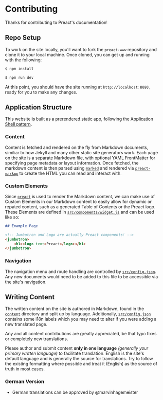 # Contributing

Thanks for contributing to Preact's documentation!

## Repo Setup

To work on the site locally, you'll want to fork the `preact-www` repository and clone it to your local machine. Once cloned, you can get up and running with the following:

```bash
$ npm install

$ npm run dev
```

At this point, you should have the site running at `http://localhost:8080`, ready for you to make any changes.

## Application Structure

This website is built as a [prerendered static app](https://developers.google.com/web/updates/2019/02/rendering-on-the-web#static-rendering), following the [Application Shell pattern](https://developers.google.com/web/fundamentals/architecture/app-shell).

### Content

Content is fetched and rendered on the fly from Markdown documents, similiar to how Jekyll and many other static site generators work. Each page on the site is a separate Markdown file, with optional YAML FrontMatter for specifying page metadata or layout information. Once fetched, the markdown content is then parsed using [`marked`](https://github.com/markedjs/marked) and rendered via [`preact-markup`](https://github.com/developit/preact-markup) to create the HTML you can read and interact with.

### Custom Elements

Since [`preact`](https://github.com/preactjs/preact) is used to render the Markdown content, we can make use of Custom Elements in our Markdown content to easily allow for dynamic or repated content, such as a generated Table of Contents or the Preact logo. These Elements are defined in [`src/components/widget.js`](./src/components/widget.js) and can be used like so:

```md
## Example Page

<!-- Jumbotron and Logo are actually Preact components! -->
<jumbotron>
    <h1><logo text>Preact</logo></h1>
</jumbotron>
```

### Navigation

The navigation menu and route handling are controlled by [`src/config.json`](./src/config.json). Any new documents would need to be added to this file to be accessible via the site's navigation.

## Writing Content

The written content on the site is authored in Markdown, found in the [`content`](./content) directory and split up by language. Additionally, [`src/config.json`](./src/config.json) contains some i18n labels which you may need to alter if you were adding a new translated page.

Any and all content contributions are greatly appreciated, be that typo fixes or completely new translations.

Please author and submit content **only in one language** _(generally your primary written language)_ to facilitate translation. English is the site's default language and is generally the source for translations. Try to follow the existing formatting where possible and treat it (English) as the source of truth in most cases.

### German Version

* German translations can be approved by @marvinhagemeister
